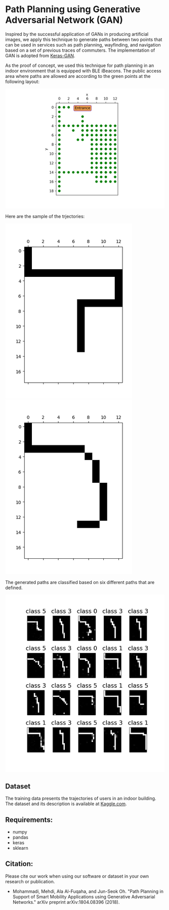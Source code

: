 Path Planning using Generative Adversarial Network (GAN)
================================
Inspired by the successful application of GANs in producing artificial images, we apply this technique to generate paths between two points that can be used in services such as path planning, wayfinding, and navigation based on a set of previous traces of commuters. 
The implementation of GAN is adopted from [Keras-GAN](https://github.com/eriklindernoren/Keras-GAN). 

As the proof of concept, we used this technique for path planning in an indoor environment that is equipped with BLE iBeacons. The public access area where paths are allowed are according to the green points at the following layout:

![Image public area](img/public_access_area.png)

Here are the sample of the trjectories: 

![Image 01](img/00_006.png) 
![Image 02](img/00_011.png)

The generated paths are classified based on six different paths that are defined.

![Image 02](img/generated_paths.png)

Dataset
---------
The training data presents the trajectories of users in an indoor building. 
The dataset and its description is available at [Kaggle.com](https://www.kaggle.com/mehdimka/path-planning).

Requirements:
---------------

- numpy
- pandas
- keras
- sklearn

Citation:
-----------
Please cite our work when using our software or dataset in your own research or publication.
* Mohammadi, Mehdi, Ala Al-Fuqaha, and Jun-Seok Oh. "Path Planning in Support of Smart Mobility Applications using Generative Adversarial Networks." arXiv preprint arXiv:1804.08396 (2018).


 


